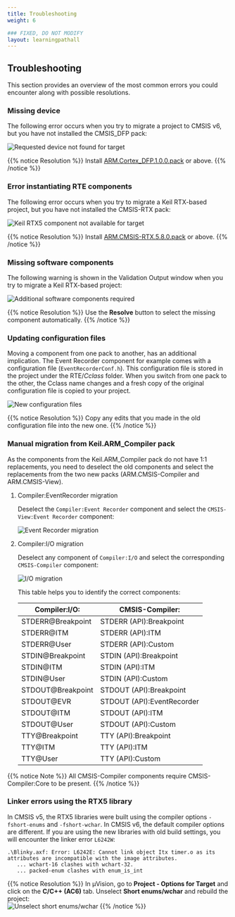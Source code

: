 ```yaml
---
title: Troubleshooting
weight: 6

### FIXED, DO NOT MODIFY
layout: learningpathall
---
```


## Troubleshooting

This section provides an overview of the most common errors you could encounter along with possible resolutions.

### Missing device

The following error occurs when you try to migrate a project to CMSIS v6, but you have not installed the CMSIS_DFP pack:

![Requested device not found for target](./Device_missing.png)

{{% notice Resolution %}}
Install [ARM.Cortex_DFP.1.0.0.pack](https://www.keil.com/pack/ARM.Cortex_DFP_.1.0.0.pack) or above.
{{% /notice %}}

### Error instantiating RTE components

The following error occurs when you try to migrate a Keil RTX-based project, but you have not installed the CMSIS-RTX pack:

![Keil RTX5 component not available for target](./CMSIS-RTX_missing.png)

{{% notice Resolution %}}
Install [ARM.CMSIS-RTX.5.8.0.pack](https://www.keil.com/pack/ARM.CMSIS-RTX.5.8.0.pack) or above.
{{% /notice %}}

### Missing software components

The following warning is shown in the Validation Output window when you try to migrate a Keil RTX-based project:

![Additional software components required](./OS_Tick_missing.png)

{{% notice Resolution %}}
Use the **Resolve** button to select the missing component automatically.
{{% /notice %}}

### Updating configuration files

Moving a component from one pack to another, has an additional implication. The Event Recorder component for example comes with a configuration file (`EventRecorderConf.h`). This configuration file is stored in the project under the RTE/*Cclass* folder. When you switch from one pack to the other, the Cclass name changes and a fresh copy of the original configuration file is copied to your project.

![New configuration files](./configuration_files.png)

{{% notice Resolution %}}
Copy any edits that you made in the old configuration file into the new one.
{{% /notice %}}

### Manual migration from Keil.ARM_Compiler pack

As the components from the Keil.ARM_Compiler pack do not have 1:1 replacements, you need to deselect the old components and select the replacements from the two new packs (ARM.CMSIS-Compiler and ARM.CMSIS-View).

1. Compiler:EventRecorder migration

   Deselect the `Compiler:Event Recorder` component and select the `CMSIS-View:Event Recorder` component:

   ![Event Recorder migration](./EventRecorder_migration.png)
1. Compiler:I/O migration

   Deselect any component of `Compiler:I/O` and select the corresponding `CMSIS-Compiler` component:

   ![I/O migration](./IO_migration.png)

   This table helps you to identify the correct components:

   | Compiler:I/O:     | CMSIS-Compiler:            |
   |-------------------|----------------------------|
   | STDERR@Breakpoint | STDERR (API):Breakpoint    |
   | STDERR@ITM        | STDERR (API):ITM           |
   | STDERR@User       | STDERR (API):Custom        |
   | STDIN@Breakpoint  | STDIN (API):Breakpoint     |
   | STDIN@ITM         | STDIN (API):ITM            |
   | STDIN@User        | STDIN (API):Custom         |
   | STDOUT@Breakpoint | STDOUT (API):Breakpoint    |
   | STDOUT@EVR        | STDOUT (API):EventRecorder |
   | STDOUT@ITM        | STDOUT (API):ITM           |
   | STDOUT@User       | STDOUT (API):Custom        |
   | TTY@Breakpoint    | TTY (API):Breakpoint       |
   | TTY@ITM           | TTY (API):ITM              |
   | TTY@User          | TTY (API):Custom           |

{{% notice Note %}}
All CMSIS-Compiler components require CMSIS-Compiler:Core to be present.
{{% /notice %}}

### Linker errors using the RTX5 library

In CMSIS v5, the RTX5 libraries were built using the compiler options `-fshort-enums` and `-fshort-wchar`. In CMSIS v6, the default compiler options are different. If you are using the new libraries with old build settings, you will encounter the linker error `L6242W`:

```
.\Blinky.axf: Error: L6242E: Cannot link object Itx timer.o as its attributes are incompatible with the image attributes.
   ... wchart-16 clashes with wchart-32.
   ... packed-enum clashes with enum_is_int
```

{{% notice Resolution %}}
In µVision, go to **Project - Options for Target** and click on the **C/C++ (AC6)** tab. Unselect **Short enums/wchar** and rebuild the project:  
![Unselect short enums/wchar](./compiler_settings.png)
{{% /notice %}}

